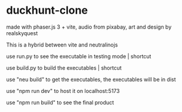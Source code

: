 # duckhunt-clone

made with phaser.js 3 + vite, audio from pixabay, art and design by realskyquest

This is a hybrid between vite and neutralinojs

use run.py to see the executable in testing mode | shortcut

use build.py to build the executables | shortcut

use "neu build" to get the executables, the executables will be in dist

use "npm run dev" to host it on localhost:5173

use "npm run build" to see the final product